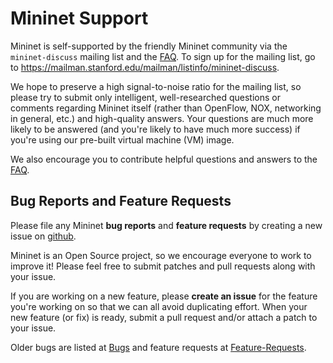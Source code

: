 <!-- %META:TOPICINFO{author="BobLantz" date="1340919014" format="1.1" reprev="1.4" version="1.4"}% -->
<!-- %META:TOPICPARENT{name="Overview"}% -->
<!-- Use our custom page layout:
* Set VIEW_TEMPLATE = [MininetView](MininetView)
-->


Mininet Support
================

Mininet is self-supported by the friendly Mininet community via the <code>mininet-discuss</code> mailing list and the [FAQ](FAQ). To sign up for the mailing list, go to https://mailman.stanford.edu/mailman/listinfo/mininet-discuss.

We hope to preserve a high signal-to-noise ratio for the mailing list, so please try to submit only intelligent, well-researched questions or comments regarding Mininet itself (rather than OpenFlow, NOX, networking in general, etc.) and high-quality answers. Your questions are much more likely to be answered (and you're likely to have much more success) if you're using our pre-built virtual machine (VM) image.

We also encourage you to contribute helpful questions and answers to the [FAQ](FAQ).

Bug Reports and Feature Requests
---------------------------------

Please file any Mininet **bug reports** and **feature requests** by creating a new issue on [github](https://github.com/mininet/mininet/issues). 

Mininet is an Open Source project, so we encourage everyone to work to improve it! Please feel free to submit patches and pull requests along with your issue.

If you are working on a new feature, please **create an issue** for the feature you're working on so that we can all avoid duplicating effort. When your new feature (or fix) is ready, submit a pull request and/or attach a patch to your issue.

Older bugs are listed at [Bugs](Bugs) and feature requests at [Feature-Requests](Feature-Requests.md).

